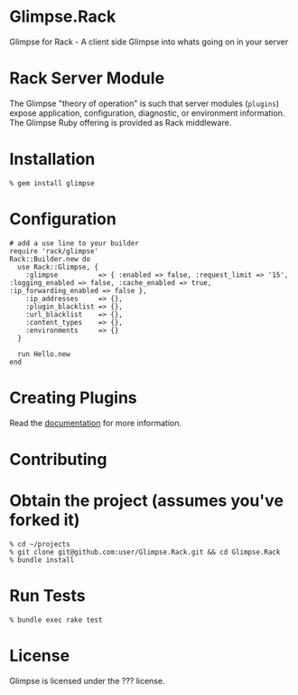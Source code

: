 Glimpse.Rack
=======================================

Glimpse for Rack - A client side Glimpse into whats going on in your server


Rack Server Module
=======================================

The Glimpse "theory of operation" is such that server modules (`plugins`) expose
application, configuration, diagnostic, or environment information. The
Glimpse Ruby offering is provided as Rack middleware.


Installation
=======================================

    % gem install glimpse


Configuration
=======================================


    # add a use line to your builder
    require 'rack/glimpse'
    Rack::Builder.new do
      use Rack::Glimpse, {
        :glimpse          => { :enabled => false, :request_limit => '15', :logging_enabled => false, :cache_enabled => true, :ip_forwarding_enabled => false },
        :ip_addresses     => {},
        :plugin_blacklist => {},
        :url_blacklist    => {},
        :content_types    => {},
        :environments     => {}
      }

      run Hello.new
    end


Creating Plugins
=======================================

Read the [documentation][3] for more information.


Contributing
=======================================

# Obtain the project (assumes you've forked it)

    % cd ~/projects
    % git clone git@github.com:user/Glimpse.Rack.git && cd Glimpse.Rack
    % bundle install

# Run Tests

    % bundle exec rake test


License
=======================================

Glimpse is licensed under the ??? license.










[1]: http://getglimpse.com
[2]: http://getglimpse.com/Protocol
[3]: http://getglimpse.com/Help/CreatingPlugins
